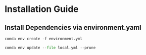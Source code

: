 # Installation Guide

## Install Dependencies via environment.yaml

```python
conda env create -f environment.yml

conda env update --file local.yml --prune
```